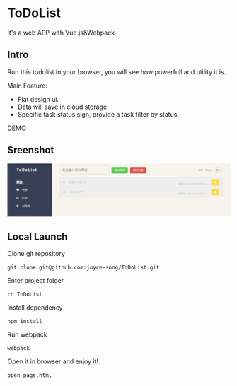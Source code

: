 # ToDoList
It's a web APP with Vue.js&amp;Webpack

## Intro
Run this todolist in your browser, you will see how powerfull and utility it is.

Main Feature:

- Flat design ui.
- Data will save in cloud storage.
- Specific task status sign, provide a task filter by status.

[DEMO](https://fangyc1993.github.io/ToDoList/page.html)
## Sreenshot

![](https://github.com/fangyc1993/ToDoList/blob/master/screenshot.png)

## Local Launch

Clone git repository
```
git clone git@github.com:joyce-song/ToDoList.git
```
Enter project folder
```
cd ToDoList
```
Install dependency
```
npm install
```
Run webpack
```
webpack
```
Open it in browser and enjoy it!
```
open page.html
```

